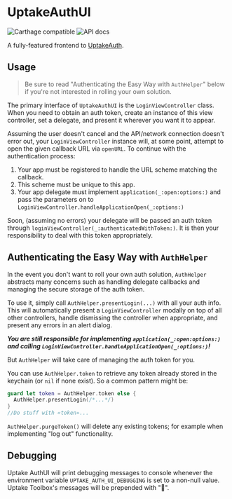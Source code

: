 # UptakeAuthUI
![Carthage compatible](https://img.shields.io/badge/Carthage-compatible-4BC51D.svg?style=flat) ![API docs](http://mobile-toolkit-docs.services.common.int.uptake.com/docs/uptake-auth-ui-ios/badge.svg)

A fully-featured frontend to [UptakeAuth](https://github.com/UptakeMobile/uptake-auth-ios).

## Usage
> Be sure to read "Authenticating the Easy Way with `AuthHelper`" below if you're not interested in rolling your own solution.

The primary interface of `UptakeAuthUI` is the `LoginViewController` class. When you need to obtain an auth token, create an instance of this view controller, set a delegate, and present it wherever you want it to appear.

Assuming the user doesn't cancel and the API/network connection doesn't error out, your `LoginViewController` instance will, at some point, attempt to open the given callback URL via `openURL`. To continue with the authentication process:

1. Your app must be registered to handle the URL scheme matching the callback.
2. This scheme must be unique to this app.
3. Your app delegate must implement `application(_:open:options:)` and pass the parameters on to `LoginViewController.handleApplicationOpen(_:options:)`

Soon, (assuming no errors) your delegate will be passed an auth token through `loginViewController(_:authenticatedWithToken:)`. It is then your responsibility to deal with this token appropriately.

## Authenticating the Easy Way with `AuthHelper`
In the event you don't want to roll your own auth solution, `AuthHelper` abstracts many concerns such as handling delegate callbacks and managing the secure storage of the auth token.

To use it, simply call `AuthHelper.presentLogin(...)` with all your auth info. This will automatically present a `LoginViewController` modally on top of all other controllers, handle dismissing the controller when appropriate, and present any errors in an alert dialog.

***You are still responsible for implementing `application(_:open:options:)` and calling `LoginViewController.handleApplicationOpen(_:options:)`!***

But `AuthHelper` will take care of managing the auth token for you.

You can use `AuthHelper.token` to retrieve any token already stored in the keychain (or `nil` if none exist). So a common pattern might be:

```swift
guard let token = AuthHelper.token else {
  AuthHelper.presentLogin(/*...*/)
}
//Do stuff with «token»...
```

`AuthHelper.purgeToken()` will delete any existing tokens; for example when implementing "log out" functionality.

## Debugging
Uptake AuthUI will print debugging messages to console whenever the environment variable `UPTAKE_AUTH_UI_DEBUGGING` is set to a non-null value. Uptake Toolbox's messages will be prepended with "📲".


